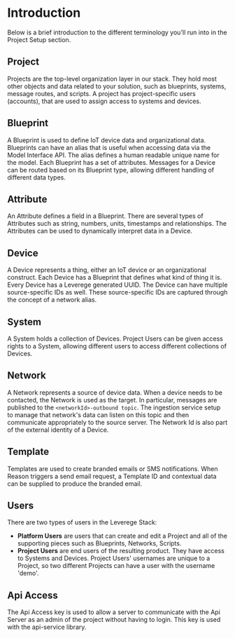 # Introduction

Below is a brief introduction to the different terminology you'll run into in the Project Setup section. 

## Project

Projects are the top-level organization layer in our stack. They hold most other objects and data related to your solution, such as blueprints, systems, message routes, and scripts. A project has project-specific users (accounts), that are used to assign access to systems and devices.

## Blueprint

A Blueprint is used to define IoT device data and organizational data. Blueprints can have an alias that is useful when accessing data via the Model Interface API. The alias defines a human readable unique name for the model. Each Blueprint has a set of attributes. Messages for a Device can be routed based on its Blueprint type, allowing different handling of different data types.

## Attribute

An Attribute defines a field in a Blueprint. There are several types of Attributes such as string, numbers, units, timestamps and relationships. The Attributes can be used to dynamically interpret data in a Device.

## Device

A Device represents a thing, either an IoT device or an organizational construct. Each Device has a Blueprint that defines what kind of thing it is. Every Device has a Leverege generated UUID. The Device can have multiple source-specific IDs as well. These source-specific IDs are captured through the concept of a network alias.

## System

A System holds a collection of Devices. Project Users can be given access rights to a System, allowing different users to access different collections of Devices.

## Network

A Network represents a source of device data. When a device needs to be contacted, the Network is used as the target. In particular, messages are published to the `<networkId>-outbound topic`. The ingestion service setup to manage that network's data can listen on this topic and then communicate appropriately to the source server. The Network Id is also part of the external identity of a Device.

## Template

Templates are used to create branded emails or SMS notifications. When Reason triggers a send email request, a Template ID and contextual data can be supplied to produce the branded email.

## Users

There are two types of users in the Leverege Stack:

* **Platform Users** are users that can create and edit a Project and all of the supporting pieces such as Blueprints, Networks, Scripts.
* **Project Users** are end users of the resulting product. They have access to Systems and Devices. Project Users' usernames are unique to a Project, so two different Projects can have a user with the username 'demo'.

## Api Access

The Api Access key is used to allow a server to communicate with the Api Server as an admin of the project without having to login. This key is used with the api-service library.
